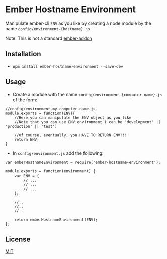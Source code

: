 # Ember Hostname Environment

Manipulate ember-cli `ENV` as you like by creating a node module by the name `config/environment-{hostname}.js`
  
Note: This is not a standard [ember-addon](http://www.ember-cli.com/#developing-addons-and-blueprints)

## Installation

* `npm install ember-hostname-environment --save-dev`

## Usage

* Create a module with the name `config/environment-{computer-name}.js` of the form:
```
//config/environment-my-computer-name.js
module.exports = function(ENV){
	//Here you can manipulate the ENV object as you like
	//Note that you can use ENV.environment ( can be 'development' || 'production' || 'test')

	//Of course, eventually, you HAVE TO RETURN ENV!!!
	return ENV; 
}
```
* In `config/environment.js` add the following:
```
var emberHostnameEnvironment = require('ember-hostname-environment');

module.exports = function(environment) {
  	var ENV = {
		// ...
		// ...
		// ...
	};

	//..
	//..
	//..

 	return emberHostnameEnvironment(ENV);
};

```
## License

[MIT](http://rem.mit-license.org)
